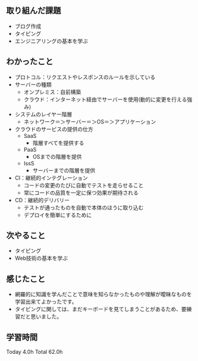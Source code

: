 ## 取り組んだ課題
- ブログ作成
- タイピング
- エンジニアリングの基本を学ぶ
## わかったこと
- プロトコル：リクエストやレスポンスのルールを示している
- サーバーの種類
  - オンプレミス：自前構築
  - クラウド：インターネット経由でサーバーを使用(動的に変更を行える強み)
- システムのレイヤー階層
  - ネットワーク＝＞サーバー＝＞OS＝＞アプリケーション
- クラウドのサービスの提供の仕方
  - SaaS
    - 階層すべてを提供する
  - PaaS
    - OSまでの階層を提供
  - IssS
    - サーバーまでの階層を提供
- CI：継続的インテグレーション
  - コードの変更のたびに自動でテストを走らせること
  - 常にコードの品質を一定に保つ効果が期待される
- CD：継続的デリバリー
  - テストが通ったものを自動で本体のほうに取り込む
  - デプロイを簡単にするために
## 次やること
- タイピング
- Web技術の基本を学ぶ
## 感じたこと
- 網羅的に知識を学んだことで意味を知らなかったものや理解が曖昧なものを学習出来てよかったです。
- タイピングに関しては、まだキーボードを見てしまうことがあるため、要練習だと思いました。
## 学習時間
Today 4.0h Total 62.0h
